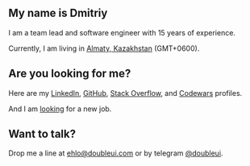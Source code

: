 ## My name is Dmitriy

I am a team lead and software engineer with 15 years of experience.

Currently, I am living in [Almaty, Kazakhstan](https://www.google.com/maps/place/Almaty) (GMT+0600).

## Are you looking for me?

Here are my [LinkedIn](https://linkedin.com/in/doubleui), [GitHub](https://github.com/doubleui), [Stack Overflow](https://stackoverflow.com/users/2243372/doubleui), and [Codewars](https://www.codewars.com/users/doubleui) profiles.


And I am [looking](https://linkedin.com/in/doubleui) for a new job.

## Want to talk?

Drop me a line at [ehlo@doubleui.com](mailto:ehlo@doubleui.com) or by telegram [@doubleui](https://t.me/doubleui).
